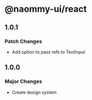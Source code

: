 # @naommy-ui/react

## 1.0.1

### Patch Changes

- Add option to pass refs to TextInput

## 1.0.0

### Major Changes

- Create design system
